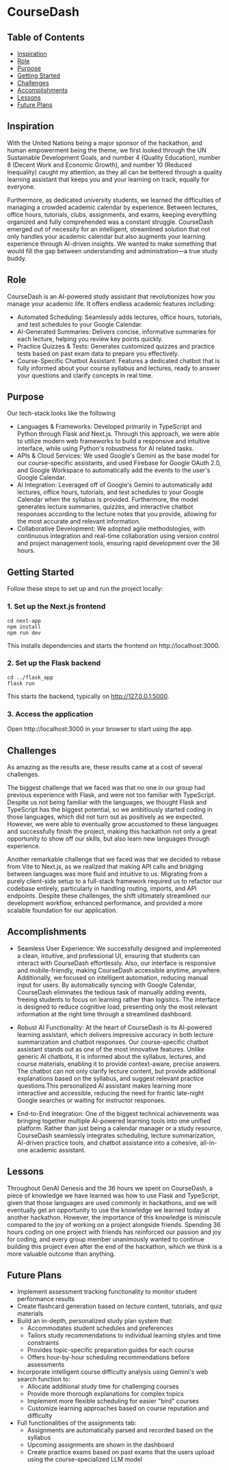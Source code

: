 # CourseDash

## Table of Contents

- [Inspiration](#inspiration)
- [Role](#role)
- [Purpose](#purpose)
- [Getting Started](#getting-started)
- [Challenges](#challenges)
- [Accomplishments](#accomplishments)
- [Lessons](#lessons)
- [Future Plans](#future-plans)

## Inspiration
With the United Nations being a major sponsor of the hackathon, and human empowerment being the theme, we first looked through the UN Sustainable Development Goals, and number 4 (Quality Education), number 8 (Decent Work and Economic Growth), and number 10 (Reduced Inequality) caught my attention, as they all can be bettered through a quality learning assistant that keeps you and your learning on track, equally for everyone. 

Furthermore, as dedicated university students, we learned the difficulties of managing a crowded academic calendar by experience. Between lectures, office hours, tutorials, clubs, assignments, and exams, keeping everything organized and fully comprehended was a constant struggle. CourseDash emerged out of necessity for an intelligent, streamlined solution that not only handles your academic calendar but also augments your learning experience through AI-driven insights. We wanted to make something that would fill the gap between understanding and administration—a true study buddy.

## Role
CourseDash is an AI-powered study assistant that revolutionizes how you manage your academic life. It offers endless academic features including:
- Automated Scheduling: Seamlessly adds lectures, office hours, tutorials, and test schedules to your Google Calendar.
- AI-Generated Summaries: Delivers concise, informative summaries for each lecture, helping you review key points quickly.
- Practice Quizzes & Tests: Generates customized quizzes and practice tests based on past exam data to prepare you effectively.
- Course-Specific Chatbot Assistant: Features a dedicated chatbot that is fully informed about your course syllabus and lectures, ready to answer your questions and clarify concepts in real time.

## Purpose
Our tech-stack looks like the following 
- Languages & Frameworks: Developed primarily in TypeScript and Python through Flask and Next.js. Through this approach, we were able to utilize modern web frameworks to build a responsive and intuitive interface, while using Python's robustness for AI related tasks.
- APIs & Cloud Services: We used Google's Gemini as the base model for our course-specific assistants, and used Firebase for Google OAuth 2.0, and Google Workspace to automatically add the events to the user's Google Calendar.
- AI Integration: Leveraged off of Google's Gemini to automatically add lectures, office hours, tutorials, and test schedules to your Google Calendar when the syllabus is provided. Furthermore, the model generates lecture summaries, quizzes, and interactive chatbot responses according to the lecture notes that you provide, allowing for the most accurate and relevant information.
- Collaborative Development: We adopted agile methodologies, with continuous integration and real-time collaboration using version control and project management tools, ensuring rapid development over the 36 hours.

## Getting Started
Follow these steps to set up and run the project locally:

### 1. Set up the Next.js frontend
```
cd next-app
npm install
npm run dev
```
This installs dependencies and starts the frontend on http://localhost:3000.

### 2. Set up the Flask backend
```
cd ../flask_app
flask run
```
This starts the backend, typically on http://127.0.0.1:5000.

### 3. Access the application
Open http://localhost:3000 in your browser to start using the app.

## Challenges
As amazing as the results are, these results came at a cost of several challenges.

The biggest challenge that we faced was that no one in our group had previous experience with Flask, and were not too familiar with TypeScript. Despite us not being familiar with the languages, we thought Flask and TypeScript has the biggest potential, so we ambitiously started coding in those languages, which did not turn out as positively as we expected. However, we were able to eventually grow accustomed to these languages and successfully finish the project, making this hackathon not only a great opportunity to show off our skills, but also learn new languages through experience. 

Another remarkable challenge that we faced was that we decided to rebase from Vite to Next.js, as we realized that making API calls and bridging between languages was more fluid and intuitive to us. Migrating from a purely client-side setup to a full-stack framework required us to refactor our codebase entirely, particularly in handling routing, imports, and API endpoints. Despite these challenges, the shift ultimately streamlined our development workflow, enhanced performance, and provided a more scalable foundation for our application.

## Accomplishments
- Seamless User Experience: We successfully designed and implemented a clean, intuitive, and professional UI, ensuring that students can interact with CourseDash effortlessly. Also, our interface is responsive and mobile-friendly, making CourseDash accessible anytime, anywhere. Additionally, we focused on intelligent automation, reducing manual input for users. By automatically syncing with Google Calendar, CourseDash eliminates the tedious task of manually adding events, freeing students to focus on learning rather than logistics. The interface is designed to reduce cognitive load, presenting only the most relevant information at the right time through a streamlined dashboard.

- Robust AI Functionality: At the heart of CourseDash is its AI-powered learning assistant, which delivers impressive accuracy in both lecture summarization and chatbot responses. Our course-specific chatbot assistant stands out as one of the most innovative features. Unlike generic AI chatbots, it is informed about the syllabus, lectures, and course materials, enabling it to provide context-aware, precise answers. The chatbot can not only clarify lecture content, but provide additional explanations based on the syllabus, and suggest relevant practice questions.This personalized AI assistant makes learning more interactive and accessible, reducing the need for frantic late-night Google searches or waiting for instructor responses.

- End-to-End Integration: One of the biggest technical achievements was bringing together multiple AI-powered learning tools into one unified platform. Rather than just being a calendar manager or a study resource, CourseDash seamlessly integrates scheduling, lecture summarization, AI-driven practice tools, and chatbot assistance into a cohesive, all-in-one academic assistant.

## Lessons
Throughout GenAI Genesis and the 36 hours we spent on CourseDash, a piece of knowledge we have learned was how to use Flask and TypeScript, given that those languages are used commonly in hackathons, and we will eventually get an opportunity to use the knowledge we learned today at another hackathon. However, the importance of this knowledge is miniscule compared to the joy of working on a project alongside friends. Spending 36 hours coding on one project with friends has reinforced our passion and joy for coding, and every group member unanimously wanted to continue building this project even after the end of the hackathon, which we think is a more valuable outcome than anything.
 
## Future Plans
- Implement assessment tracking functionality to monitor student performance results
- Create flashcard generation based on lecture content, tutorials, and quiz materials
- Build an in-depth, personalized study plan system that:
    -  Accommodates student schedules and preferences
    -  Tailors study recommendations to individual learning styles and time constraints
    -  Provides topic-specific preparation guides for each course
    -  Offers hour-by-hour scheduling recommendations before assessments
- Incorporate intelligent course difficulty analysis using Gemini's web search function to:
    - Allocate additional study time for challenging courses
    - Provide more thorough explanations for complex topics
    - Implement more flexible scheduling for easier "bird" courses
    - Customize learning approaches based on course reputation and difficulty
- Full functionalities of the assignments tab:
    - Assignments are automatically parsed and recorded based on the syllabus
    - Upcoming assignments are shown in the dashboard
    - Create practice exams based on past exams that the users upload using the course-specialized LLM model
